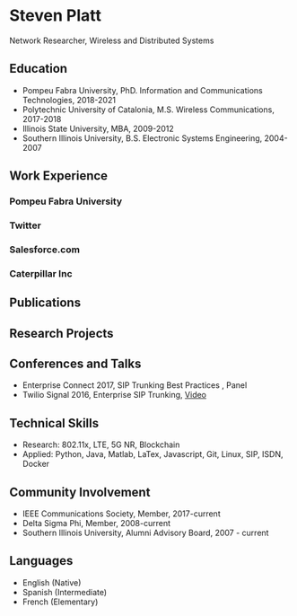 # Steven Platt
Network Researcher, Wireless and Distributed Systems

## Education
* Pompeu Fabra University, PhD. Information and Communications Technologies, 2018-2021
* Polytechnic University of Catalonia, M.S. Wireless Communications, 2017-2018
* Illinois State University, MBA, 2009-2012
* Southern Illinois University, B.S. Electronic Systems Engineering, 2004-2007

## Work Experience
### Pompeu Fabra University

### Twitter

### Salesforce.com

### Caterpillar Inc

## Publications

## Research Projects

## Conferences and Talks
* Enterprise Connect 2017, SIP Trunking Best Practices , Panel
* Twilio Signal 2016, Enterprise SIP Trunking, [Video](https://www.youtube.com/watch?v=lFzqYgF2MPQ&feature=emb_logo)

## Technical Skills
* Research: 802.11x, LTE, 5G NR, Blockchain
* Applied: Python, Java, Matlab, LaTex, Javascript, Git, Linux, SIP, ISDN, Docker

## Community Involvement
* IEEE Communications Society, Member, 2017-current
* Delta Sigma Phi, Member, 2008-current
* Southern Illinois University, Alumni Advisory Board, 2007 - current

## Languages
* English (Native)
* Spanish (Intermediate)
* French (Elementary)
